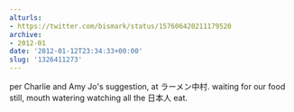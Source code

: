```yaml
---
alturls:
- https://twitter.com/bismark/status/157606420211179520
archive:
- 2012-01
date: '2012-01-12T23:34:33+00:00'
slug: '1326411273'
---
```


per Charlie and Amy Jo's suggestion, at ラーメン中村.  waiting for our food still, mouth watering watching all the 日本人 eat.

